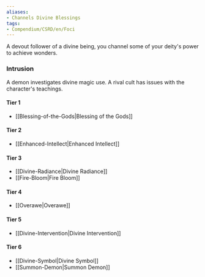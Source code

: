 ```yaml
---  
aliases:  
- Channels Divine Blessings  
tags:  
- Compendium/CSRD/en/Foci  
---
```

  
A devout follower of a divine being, you channel some of your deity's power to achieve wonders.  
 ### Intrusion  
A demon investigates divine magic use. A rival cult has issues with the character's teachings.
  
#### Tier 1  
* [[Blessing-of-the-Gods|Blessing of the Gods]]  
#### Tier 2  
  
* [[Enhanced-Intellect|Enhanced Intellect]]  
#### Tier 3  
  
  - [[Divine-Radiance|Divine Radiance]]  
  - [[Fire-Bloom|Fire Bloom]]  
#### Tier 4  
  
* [[Overawe|Overawe]]  
#### Tier 5  
  
* [[Divine-Intervention|Divine Intervention]]  
#### Tier 6  
  
  - [[Divine-Symbol|Divine Symbol]]  
  - [[Summon-Demon|Summon Demon]]  
